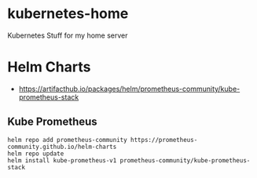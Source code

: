 # kubernetes-home
Kubernetes Stuff for my home server

# Helm Charts
- https://artifacthub.io/packages/helm/prometheus-community/kube-prometheus-stack

## Kube Prometheus 


```
helm repo add prometheus-community https://prometheus-community.github.io/helm-charts
helm repo update
helm install kube-prometheus-v1 prometheus-community/kube-prometheus-stack
```
